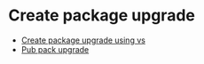 # Create package upgrade

* [Create package upgrade using vs](./create-package-upgrade-using-vs.md)
* [Pub pack upgrade](./pub-pack-upgrade.md)
